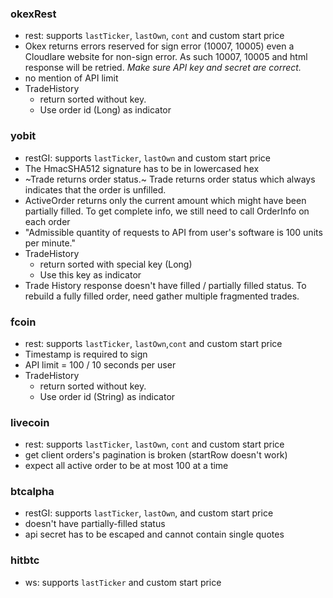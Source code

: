 ### okexRest
- rest: supports `lastTicker`, `lastOwn`, `cont` and custom start price
- Okex returns errors reserved for sign error (10007, 10005) even a Cloudlare website for non-sign error.
As such 10007, 10005 and html response will be retried. *Make sure API key and secret are correct.*
- no mention of API limit
- TradeHistory
    - return sorted without key.
    - Use order id (Long) as indicator

### yobit
- restGI: supports `lastTicker`, `lastOwn` and custom start price
- The HmacSHA512 signature has to be in lowercased hex
- ~Trade returns order status.~ Trade returns order status which always indicates that the order is unfilled.
- ActiveOrder returns only the current amount which might have been partially filled. To get complete info, we still need to call OrderInfo on each order
- "Admissible quantity of requests to API from user's software is 100 units per minute."
- TradeHistory
    - return sorted with special key (Long)
    - Use this key as indicator
- Trade History response doesn't have filled / partially filled status. To rebuild a fully filled order, need gather multiple fragmented trades.

### fcoin
- rest: supports `lastTicker`, `lastOwn`,`cont` and custom start price
- Timestamp is required to sign
- API limit = 100 / 10 seconds per user
- TradeHistory
    - return sorted without key.
    - Use order id (String) as indicator


### livecoin
- rest: supports `lastTicker`, `lastOwn`, `cont` and custom start price
- get client orders's pagination is broken (startRow doesn't work)
- expect all active order to be at most 100 at a time

### btcalpha
- restGI: supports `lastTicker`, `lastOwn`,  and custom start price
- doesn't have partially-filled status
- api secret has to be escaped and cannot contain single quotes

### hitbtc
- ws: supports `lastTicker` and custom start price



